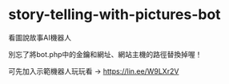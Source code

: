 # story-telling-with-pictures-bot
看圖說故事AI機器人

別忘了將bot.php中的金鑰和網址、網站主機的路徑替換掉喔！

可先加入示範機器人玩玩看 → https://lin.ee/W9LXr2V
